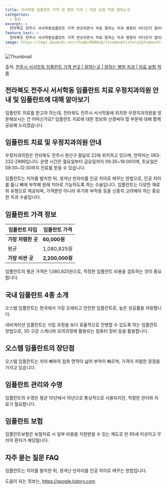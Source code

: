 ```yaml
---
title: 서서학동 임플란트 가격 싼 병원 치과 | 의료 보험 적용 잘하는곳
categories:
  - 일상
excerpt: >
  전라북도 전주시 서서학동임플란트 가격 싼곳이면서 치료 잘하는 치과 병원이 어디인지 알아보도록 하겠습니다. 전라북도 전주시 서서학동에 위치한 우정치과의원 순서대로 안내 드리며, 임플란트 치료시 신경써야 할 부분 또한 같이 공유 드리겠습니다.2024년 임플란트 가격 살펴보기 👈 클릭임플란트 평균 가격우정치과의원표 내에 있는 전화 번호를 클릭 하시면 우정치과의원로 바로 전화 연결 됩니다.분류주소전화번호치과의원전라북도 전주시 완산구 팔달로 22 (서서학동)📞063-232-2999로 전화하기우정치과의원 위치 확인하기 👈 클릭요일운영시간월요일09:30~18:00화요일09:30~18:00수요일09:30~18:00목요일09:30~12:30금요일09:30~18:00토요일09:30~1..
feature_text: >
  전라북도 전주시 서서학동임플란트 가격 싼곳이면서 치료 잘하는 치과 병원이 어디인지 알아보도록 하겠습니다. 전라북도 전주시 서서학동에 위치한 우정치과의원 순서대로 안내 드리며, 임플란트 치료시 신경써야 할 부분 또한 같이 공유 드리겠습니다.2024년 임플란트 가격 살펴보기 👈 클릭임플란트 평균 가격우정치과의원표 내에 있는 전화 번호를 클릭 하시면 우정치과의원로 바로 전화 연결 됩니다.분류주소전화번호치과의원전라북도 전주시 완산구 팔달로 22 (서서학동)📞063-232-2999로 전화하기우정치과의원 위치 확인하기 👈 클릭요일운영시간월요일09:30~18:00화요일09:30~18:00수요일09:30~18:00목요일09:30~12:30금요일09:30~18:00토요일09:30~1..
image: https://img1.daumcdn.net/thumb/R800x0/?scode=mtistory2&fname=https%3A%2F%2Fblog.kakaocdn.net%2Fdn%2FcoGuZp%2FbtsGY3aI9Wg%2FqJ53Kk2FevWCmmrYJHSPr1%2Fimg.webp
---
```


![Thumbnail](https://img1.daumcdn.net/thumb/R800x0/?scode=mtistory2&fname=https%3A%2F%2Fblog.kakaocdn.net%2Fdn%2FcoGuZp%2FbtsGY3aI9Wg%2FqJ53Kk2FevWCmmrYJHSPr1%2Fimg.webp)

<p>출처: <a href="https://qoogle.tistory.com/7063" rel="dofollow">전주시 서서학동 임플란트 가격 싼곳 | 잘하는곳 | 잘하는 병원 치과 | 의료 보험 적용</a> </p>

## 전라북도 전주시 서서학동 임플란트 치료 우정치과의원 안내 및 임플란트에 대해 알아보기

임플란트 치료를 받고자 하는데, 전라북도 전주시 서서학동에 위치한 우정치과의원을 방문해보시는 건 어떠신가요? 임플란트 치료에 대한 정보와
신경써야 할 부분에 대해 함께 공유해 드리겠습니다.

## 임플란트 치료 및 우정치과의원 안내

우정치과의원은 전라북도 전주시 완산구 팔달로 22에 위치하고 있으며, 연락처는 063-232-2999입니다. 운영 시간은 월요일부터
금요일까지 09:30~18:00이며, 토요일은 09:30~12:30까지 진료를 받을 수 있습니다.

임플란트는 치아를 발치한 뒤, 생겨난 빈자리를 인공 치아로 메꾸는 방법으로, 인공 치아를 틀니 뼈에 부착해 원래 치아로 기능하도록 하는
수술입니다. 임플란트는 다양한 재료와 유형으로 제공되며, 가격뿐만 아니라 후기와 부작용 등을 신중히 고려해야 하는 중요한 치과 수술입니다.

## 임플란트 가격 정보

임플란트 타입 | 임플란트 가격  
---|---  
**가장 저렴한 곳** | **60,000원**  
평균 | 1,080,825원  
**가장 비싼 곳** | **2,200,000원**  
  
임플란트의 평균 가격은 1,080,825원으로, 적정한 임플란트 비용을 검토하는 것이 중요합니다.

## 국내 임플란트 4종 소개

오스템 임플란트는 한국에서 가장 오래되고 안전한 임플란트로, 높은 성공률을 자랑합니다.

네비게이션 임플란트는 식립 과정을 보다 효율적으로 진행할 수 있도록 하는 임플란트 방법으로, 3D 구강 스캐너와 모의과정에 활용되는 컴퓨터
장비 등을 활용합니다.

## 오스템 임플란트의 장단점

오스템 임플란트는 치아 뼈와의 접촉 면적이 넓어 부착이 빠르며, 가격이 저렴한 장점을 가지고 있습니다.

## 임플란트 관리와 수명

임플란트의 수명은 평균 10년에서 15년으로 통상적으로 사용되지만, 적절한 관리와 치료가 필요합니다.

## 임플란트 보험

임플란트보험은 보철치료 시 일부 비용을 지원받을 수 있는 제도로 만 65세 이상이고 무치악 환자가 해당됩니다.

## 자주 묻는 질문 FAQ

임플란트는 치아를 발치한 뒤, 생겨난 빈자리를 인공 치아로 메꾸는 방법입니다.



 

도움이 되는 정보는, <a href="https://qoogle.tistory.com" rel="dofollow">https://qoogle.tistory.com</a>


